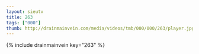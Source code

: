 ```yaml
--- 
layout: sieutv
title: 263
tags: ["000"]
thumb: http://drainmainvein.com/media/videos/tmb/000/000/263/player.jpg
---
```

{% include drainmainvein key="263" %} 
